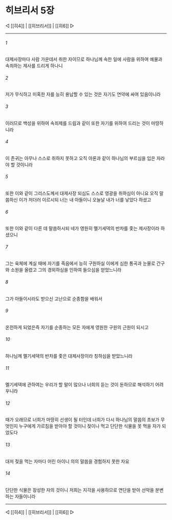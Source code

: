 # 히브리서 5장

◁ [[히4]] | [[히브리서]] | [[히6]] ▷
***

###### 1
대제사장마다 사람 가운데서 취한 자이므로 하나님께 속한 일에 사람을 위하여 예물과 속죄하는 제사를 드리게 하나니

###### 2
저가 무식하고 미혹한 자를 능히 용납할 수 있는 것은 자기도 연약에 싸여 있음이니라

###### 3
이러므로 백성을 위하여 속죄제를 드림과 같이 또한 자기를 위하여 드리는 것이 마땅하니라

###### 4
이 존귀는 아무나 스스로 취하지 못하고 오직 아론과 같이 하나님의 부르심을 입은 자라야 할 것이니라

###### 5
또한 이와 같이 그리스도께서 대제사장 되심도 스스로 영광을 취하심이 아니요 오직 말씀하신 이가 저더러 이르시되 너는 내 아들이니 오늘날 내가 너를 낳았다 하셨고

###### 6
또한 이와 같이 다른 데 말씀하시되 네가 영원히 멜기세덱의 반차를 좇는 제사장이라 하셨으니

###### 7
그는 육체에 계실 때에 자기를 죽음에서 능히 구원하실 이에게 심한 통곡과 눈물로 간구와 소원을 올렸고 그의 경외하심을 인하여 들으심을 얻었느니라

###### 8
그가 아들이시라도 받으신 고난으로 순종함을 배워서

###### 9
온전하게 되었은즉 자기를 순종하는 모든 자에게 영원한 구원의 근원이 되시고

###### 10
하나님께 멜기세덱의 반차를 좇은 대제사장이라 칭하심을 받았느니라

###### 11
멜기세덱에 관하여는 우리가 할 말이 많으나 너희의 듣는 것이 둔하므로 해석하기 어려우니라

###### 12
때가 오래므로 너희가 마땅히 선생이 될 터인데 너희가 다시 하나님의 말씀의 초보가 무엇인지 누구에게 가르침을 받아야 할 것이니 젖이나 먹고 단단한 식물을 못 먹을 자가 되었도다

###### 13
대저 젖을 먹는 자마다 어린 아이니 의의 말씀을 경험하지 못한 자요

###### 14
단단한 식물은 장성한 자의 것이니 저희는 지각을 사용하므로 연단을 받아 선악을 분변하는 자들이니라

***
◁ [[히4]] | [[히브리서]] | [[히6]] ▷